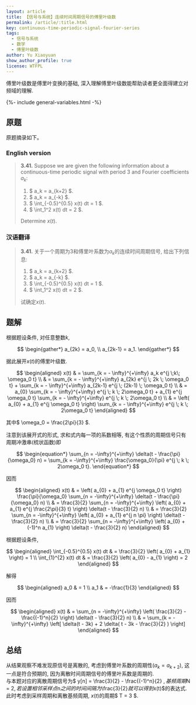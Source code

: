 ```yaml
---
layout: article
title: 【信号与系统】连续时间周期信号的傅里叶级数
permalink: /article/:title.html
key: continuous-time-periodic-signal-fourier-series
tags: 
  - 信号与系统
  - 数学
  - 傅里叶级数
author: Yu Xiaoyuan
show_author_profile: true
license: WTFPL
---
```


傅里叶级数是傅里叶变换的基础, 深入理解傅里叶级数能帮助读者更全面得建立对频域的理解.

<!--more-->

<!-- begin include -->
{%- include general-variables.html -%}
<!-- end include -->

<!-- begin private variable of Liquid -->

<!-- end private variable of Liquid -->

## 原题

原题摘录如下。

### English version

>**3.41.** Suppose we are given the following information about a continuous-time periodic signal with period $3$ and Fourier coefficients $a_k$:
>
>1. $ a_k = a_{k+2} $.
>2. $ a_k = a_{-k} $.
>3. $ \int_{-0.5}^{0.5} x(t) dt = 1 $.
>4. $ \int_1^2 x(t) dt = 2 $.
>
>Determine $x(t)$.

### 汉语翻译

>**3.41.** 关于一个周期为$3$和傅里叶系数为$a_k$的连续时间周期信号, 给出下列信息: 
>
>1. $ a_k = a_{k+2} $.
>2. $ a_k = a_{-k} $.
>3. $ \int_{-0.5}^{0.5} x(t) dt = 1 $.
>4. $ \int_1^2 x(t) dt = 2 $.
>
>试确定$x(t)$.

## 题解

根据题设条件, 对任意整数$k$,

$$
\begin{gather*}
  a_{2k} = a_0, \\
  a_{2k-1} = a_1.
\end{gather*}
$$

据此展开$x(t)$的傅里叶级数.

$$
\begin{aligned}
  x(t) & = \sum_{k = - \infty}^{+\infty} a_k e^{j \;k\; \omega_0 t} \\
  & = \sum_{k = - \infty}^{+\infty} a_{2k} e^{j \; 2k \; \omega_0 t} + \sum_{k = - \infty}^{+\infty} a_{2k-1} e^{j \; (2k-1) \; \omega_0 t} \\
  & = a_{0} \sum_{k = - \infty}^{+\infty}  e^{j \; k \; 2\omega_0 t} + a_{1} e^{j \omega_0 t} \sum_{k = - \infty}^{+\infty}  e^{j \; k \; 2\omega_0 t} \\
  & = \left( a_{0} + a_{1} e^{j \omega_0 t} \right) \sum_{k = - \infty}^{+\infty}  e^{j \; k \; 2\omega_0 t}
\end{aligned}
$$

其中$ \omega_0 = \frac{2\pi}{3} $.

注意到该展开式的形式, 求和式内每一项的系数相等, 有这个性质的周期信号只有周期冲激串(梳状函数)即

$$
\begin{equation*}
   \sum_{n = -\infty}^{+\infty} \delta(t - \frac{\pi}{\omega_0} n) = \sum_{k = -\infty}^{+\infty} \frac{\omega_0}{\pi} e^{j \; k \; 2\omega_0 t}.
\end{equation*}
$$

因而

$$
\begin{aligned}
  x(t) & = \left( a_{0} + a_{1} e^{j \omega_0 t} \right) \frac{\pi}{\omega_0} \sum_{n = -\infty}^{+\infty} \delta(t - \frac{\pi}{\omega_0} n) \\
  & = \frac{3}{2} \sum_{n = -\infty}^{+\infty} \left( a_{0} + a_{1} e^{j \frac{2\pi}{3} t} \right) \delta(t - \frac{3}{2} n) \\
  & = \frac{3}{2} \sum_{n = -\infty}^{+\infty} \left( a_{0} + a_{1} e^{j n \pi} \right) \delta(t - \frac{3}{2} n) \\
  & = \frac{3}{2} \sum_{n = -\infty}^{+\infty} \left( a_{0} + (-1)^n a_{1} \right) \delta(t - \frac{3}{2} n)
\end{aligned}
$$

根据题设条件,

$$
\begin{aligned}
  \int_{-0.5}^{0.5} x(t) dt & = \frac{3}{2} \left( a_{0} + a_{1} \right) = 1 \\
  \int_{1}^{2} x(t) dt & = \frac{3}{2} \left( a_{0} - a_{1} \right) = 2
\end{aligned}
$$

解得

$$
\begin{aligned}
  a_0 & = 1 \\
  a_1 & = -\frac{1}{3}
\end{aligned}
$$

因而

$$
\begin{aligned}
  x(t) & = \sum_{n = -\infty}^{+\infty} \left( \frac{3}{2} - \frac{(-1)^n}{2} \right) \delta(t - \frac{3}{2} n) \\
  & = \sum_{k = -\infty}^{+\infty} \left[ \delta(t - 3k) + 2 \delta( t - 3k - \frac{3}{2} ) \right]
\end{aligned}
$$

## 总结

从结果观察不难发现原信号是离散的, 考虑到傅里叶系数的周期性($a_k = a_{k+2}$), 这一点是符合预期的, 因为离散时间周期信号的傅里叶系数是周期的.  
与本题对应的离散周期信号为$ y[n] = \frac{3}{2} - \frac{(-1)^n}{2} $, 基频周期$N = 2$, 若设置相邻采样点$n$之间的时间间隔为$\frac{3}{2}$就可以得到$x(t)$的表达式.  
此时考虑到采样周期和离散基频周期, $x(t)$的周期$ T = 3 $.
